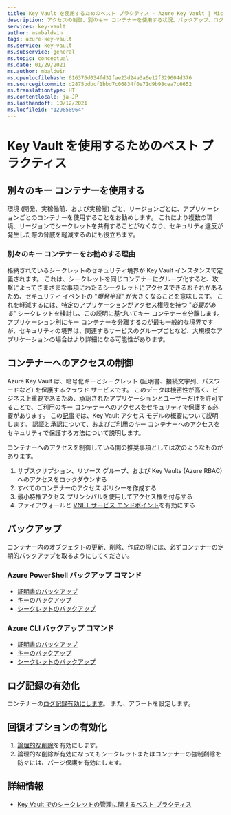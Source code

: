 ```yaml
---
title: Key Vault を使用するためのベスト プラクティス - Azure Key Vault | Microsoft Docs
description: アクセスの制御、別のキー コンテナーを使用する状況、バックアップ、ログ、回復オプションなど、Azure Key Vault のベスト プラクティスについて説明します。
services: key-vault
author: msmbaldwin
tags: azure-key-vault
ms.service: key-vault
ms.subservice: general
ms.topic: conceptual
ms.date: 01/29/2021
ms.author: mbaldwin
ms.openlocfilehash: 616376d034fd32fae23d24a3a6e12f329604d376
ms.sourcegitcommit: d2875bdbcf1bbd7c06834f0e71d9b98cea7c6652
ms.translationtype: HT
ms.contentlocale: ja-JP
ms.lasthandoff: 10/12/2021
ms.locfileid: "129858964"
---
```

# <a name="best-practices-to-use-key-vault"></a>Key Vault を使用するためのベスト プラクティス

## <a name="use-separate-key-vaults"></a>別々のキー コンテナーを使用する

環境 (開発、実稼働前、および実稼働) ごと、リージョンごとに、アプリケーションごとのコンテナーを使用することをお勧めします。 これにより複数の環境、リージョンでシークレットを共有することがなくなり、セキュリティ違反が発生した際の脅威を軽減するのにも役立ちます。

### <a name="why-we-recommend-separate-key-vaults"></a>別々のキー コンテナーをお勧めする理由

格納されているシークレットのセキュリティ境界が Key Vault インスタンスで定義されます。 これは、シークレットを同じコンテナーにグループ化すると、攻撃によってさまざまな事項にわたるシークレットにアクセスできるおそれがあるため、セキュリティ イベントの "*爆発半径*" が大きくなることを意味します。 これを軽減するには、特定のアプリケーションがアクセス権限を持つ "*必要がある*" シークレットを検討し、この説明に基づいてキー コンテナーを分離します。 アプリケーション別にキー コンテナーを分離するのが最も一般的な境界ですが、セキュリティの境界は、関連するサービスのグループごとなど、大規模なアプリケーションの場合はより詳細になる可能性があります。

## <a name="control-access-to-your-vault"></a>コンテナーへのアクセスの制御

Azure Key Vault は、暗号化キーとシークレット (証明書、接続文字列、パスワードなど) を保護するクラウド サービスです。 このデータは機密性が高く、ビジネス上重要であるため、承認されたアプリケーションとユーザーだけを許可することで、ご利用のキー コンテナーへのアクセスをセキュリティで保護する必要があります。 この[記事](security-features.md)では、Key Vault アクセス モデルの概要について説明します。 認証と承認について、およびご利用のキー コンテナーへのアクセスをセキュリティで保護する方法について説明します。

コンテナーへのアクセスを制御している間の推奨事項としては次のようなものがあります。
1. サブスクリプション、リソース グループ、および Key Vaults (Azure RBAC) へのアクセスをロックダウンする
2. すべてのコンテナーのアクセス ポリシーを作成する
3. 最小特権アクセス プリンシパルを使用してアクセス権を付与する
4. ファイアウォールと [VNET サービス エンドポイント](overview-vnet-service-endpoints.md)を有効にする

## <a name="backup"></a>バックアップ

コンテナー内のオブジェクトの更新、削除、作成の際には、必ずコンテナーの定期的バックアップを取るようにしてください。

### <a name="azure-powershell-backup-commands"></a>Azure PowerShell バックアップ コマンド

* [証明書のバックアップ](/powershell/module/azurerm.keyvault/Backup-AzureKeyVaultCertificate)
* [キーのバックアップ](/powershell/module/azurerm.keyvault/Backup-AzureKeyVaultKey)
* [シークレットのバックアップ](/powershell/module/azurerm.keyvault/Backup-AzureKeyVaultSecret)

### <a name="azure-cli-backup-commands"></a>Azure CLI バックアップ コマンド

* [証明書のバックアップ](/cli/azure/keyvault/certificate#az_keyvault_certificate_backup)
* [キーのバックアップ](/cli/azure/keyvault/key#az_keyvault_key_backup)
* [シークレットのバックアップ](/cli/azure/keyvault/secret#az_keyvault_secret_backup)


## <a name="turn-on-logging"></a>ログ記録の有効化

コンテナーの[ログ記録有効にします](logging.md)。 また、アラートを設定します。

## <a name="turn-on-recovery-options"></a>回復オプションの有効化

1. [論理的な削除](soft-delete-overview.md)を有効にします。
2. 論理的な削除が有効になってもシークレットまたはコンテナーの強制削除を防ぐには、パージ保護を有効にします。

## <a name="learn-more"></a>詳細情報
- [Key Vault でのシークレットの管理に関するベスト プラクティス](../secrets/secrets-best-practices.md)
